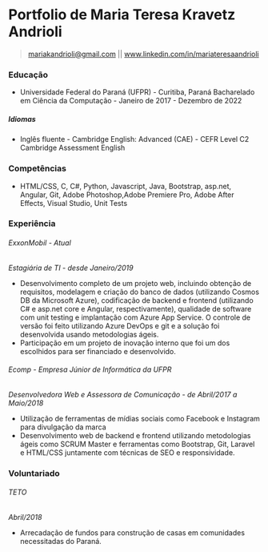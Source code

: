# Portfolio de Maria Teresa Kravetz Andrioli

> mariakandrioli@gmail.com || www.linkedin.com/in/mariateresaandrioli

### Educação
- Universidade Federal do Paraná (UFPR) - Curitiba, Paraná
Bacharelado em Ciência da Computação - Janeiro de 2017 - Dezembro de 2022

##### Idiomas
- Inglês fluente - Cambridge English: Advanced (CAE) - CEFR Level C2
Cambridge Assessment English

### Competências
- HTML/CSS, C, C#, Python, Javascript, Java, Bootstrap, asp.net, Angular, Git, Adobe Photoshop,Adobe Premiere Pro, Adobe After Effects, Visual Studio, Unit Tests

### Experiência
###### ExxonMobil - Atual
*Estagiária de TI - desde Janeiro/2019*
- Desenvolvimento completo de um projeto web, incluindo obtenção de requisitos,
modelagem e criação do banco de dados (utilizando Cosmos DB da Microsoft
Azure), codificação de backend e frontend (utilizando C# e asp.net core e Angular,
respectivamente), qualidade de software com unit testing e implantação com Azure
App Service. O controle de versão foi feito utilizando Azure DevOps e git e a solução
foi desenvolvida usando metodologias ágeis.
- Participação em um projeto de inovação interno que foi um dos escolhidos para ser
financiado e desenvolvido.

###### Ecomp - Empresa Júnior de Informática da UFPR
*Desenvolvedora Web e Assessora de Comunicação - de Abril/2017 a Maio/2018*
- Utilização de ferramentas de mídias sociais como Facebook e Instagram para
divulgação da marca
- Desenvolvimento web de backend e frontend utilizando metodologias ágeis como
SCRUM Master e ferramentas como Bootstrap, Git, Laravel e HTML/CSS juntamente
com técnicas de SEO e responsividade.

### Voluntariado
###### TETO
*Abril/2018*
- Arrecadação de fundos para construção de casas em comunidades necessitadas do
Paraná.